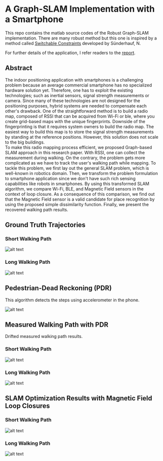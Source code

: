 # A Graph-SLAM Implementation with a Smartphone

This repo contains the matlab source codes of the Robust Graph-SLAM implementation. There are many robust method but this one is inspired by  a method called [Switchable Constraints](https://www.tu-chemnitz.de/etit/proaut/publications/IROS12-switchableConstraints.pdf) developed by Sünderhauf, N.

For further details of the application, I refer readers to the [report](report/report.pdf).

## Abstract

The indoor positioning application
  with smartphones is a challenging problem
  because an average commercial smartphone has 
  no specialized hardware solution yet. 
  Therefore, one has to exploit the
  existing technologies; such as inertial sensors, signal strength
  measurements or camera. Since many of these technologies are not
  designed for the positioning purposes, hybrid systems are needed to
  compensate each other's drawback. One of the straightforward method
  is to build a radio map, composed of 
  RSSI
  that can be acquired from Wi-Fi or ble, 
  where you
  create grid-based maps with the unique fingerprints. Downside of
  the fingerprinting is that it requires system owners to build the 
  radio map. The easiest way to build this map is to store
  the signal strength measurements by standing at the reference
  positions.
  However, this solution does not scale to the big buildings.  
  To make
  this radio mapping process efficient, 
  we proposed Graph-based SLAM 
  approach in this research paper. 
  With RSSI, one can collect the measurement during walking.
  On the contrary, the problem gets more complicated as we have to 
  track the user's walking path while mapping. 
  To tackle this problem, we first lay out
  the general SLAM problem, which is well-known in robotics domain.
  Then, we transform the problem formulation to smartphone
  application since we don't have such rich sensing capabilities like
  robots in smartphones. By using this transformed SLAM algorithm, we
  compare Wi-Fi, BLE, and Magnetic Field sensors in the context
  of loop closure. As a consequence of this comparison, we find out
  that the
  Magnetic Field sensor is a valid candidate for place recognition 
  by using the proposed simple dissimilarity function. 
  Finally, we present the recovered walking path results.
  

## Ground Truth Trajectories

### Short Walking Path

![alt text](fig/slam_ground_truth.jpg)

### Long Walking Path

![alt text](fig/long_straight_ground_truth.jpg)


## Pedestrian-Dead Reckoning (PDR)

This algorithm detects the steps using accelerometer in the phone.

![alt text](fig/pdr_step_detection.jpg)

## Measured Walking Path with PDR

Drifted measured walking path results.

### Short Walking Path

![alt text](fig/slam_measured_walking_path.jpg)

### Long Walking Path

![alt text](fig/long_straight_lc.jpg)

## SLAM Optimization Results with Magnetic Field Loop Closures

### Short Walking Path

![alt text](fig/slam_mag_optimized_path.jpg)

### Long Walking Path

![alt text](fig/long_straight_optimized_path.jpg)